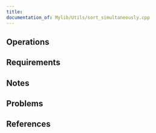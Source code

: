 ```yaml
---
title: 
documentation_of: Mylib/Utils/sort_simultaneously.cpp
---
```


## Operations

## Requirements

## Notes

## Problems

## References
